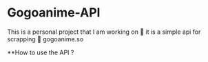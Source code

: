 # Gogoanime-API
This is a personal project that I am working on 🧰
it is a simple api for scrapping 🔪 gogoanime.so 

**How to use the API ?
